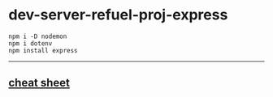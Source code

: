 # dev-server-refuel-proj-express

```code
npm i -D nodemon
npm i dotenv
npm install express
```

---

## [cheat sheet](https://github.com/xdpiqbx/goit-node-js-homeworks/tree/02-express)
